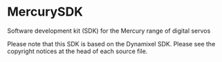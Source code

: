 # MercurySDK
Software development kit (SDK) for the Mercury range of digital servos

Please note that this SDK is based on the Dynamixel SDK. Please see the copyright notices at the head of each source file.
